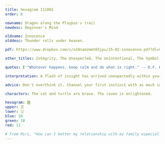 ```yaml
---
title: hexagram 111001
order: 6

newname: Dragon along the Playpus's trail
newdesc: Beginner's Mind

oldname: Innocence
olddesc: Thunder rolls under heaven.

pdf: https://www.dropbox.com/s/o10namzmmt65jpu/25-02-innocence.pdf?dl=0

other_titles: Integrity, The Unexpected, The Unintentional, The Symbol of Freedom from Error, Without Embroiling, Pestilence, Fidelity, No Error, Freedom from Vanity, Instinctive Goodness, The Simple, Correctness, Subconscious

quotes: ['"Whatever happens, keep calm and do what is right." -- D.F. Hook']

interpretation: A flash of insight has arrived unexpectedly within yourself. If you can deliver it where it needs to go with innocence and integrity as-is, without entangling it in other grievances, resentments, or fears, this could benefit everyone. 

advice: Don't overthink it. Channel your first instinct with as much innocence and good will as you can. If that's not possible, refrain for a moment from saying anything.

characters: The cat and turtle are brave. The raven is enlightened.

hexagram: ䷘
upper: ☰
lower: ☳
blue: 10
green: 10
red: 11

# From Miri, "How can I better my relationship with my family especially my mother."
---
```


